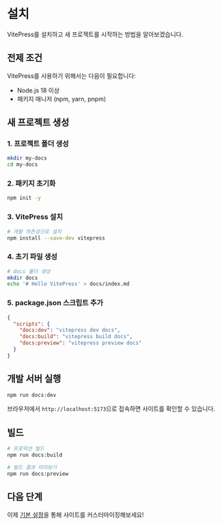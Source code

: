 # 설치

VitePress를 설치하고 새 프로젝트를 시작하는 방법을 알아보겠습니다.

## 전제 조건

VitePress를 사용하기 위해서는 다음이 필요합니다:

- Node.js 18 이상
- 패키지 매니저 (npm, yarn, pnpm)

## 새 프로젝트 생성

### 1. 프로젝트 폴더 생성

```bash
mkdir my-docs
cd my-docs
```

### 2. 패키지 초기화

```bash
npm init -y
```

### 3. VitePress 설치

```bash
# 개발 의존성으로 설치
npm install --save-dev vitepress
```

### 4. 초기 파일 생성

```bash
# docs 폴더 생성
mkdir docs
echo '# Hello VitePress' > docs/index.md
```

### 5. package.json 스크립트 추가

```json
{
  "scripts": {
    "docs:dev": "vitepress dev docs",
    "docs:build": "vitepress build docs",
    "docs:preview": "vitepress preview docs"
  }
}
```

## 개발 서버 실행

```bash
npm run docs:dev
```

브라우저에서 `http://localhost:5173`으로 접속하면 사이트를 확인할 수 있습니다.

## 빌드

```bash
# 프로덕션 빌드
npm run docs:build

# 빌드 결과 미리보기
npm run docs:preview
```

## 다음 단계

이제 [기본 설정](/guide/configuration)을 통해 사이트를 커스터마이징해보세요!